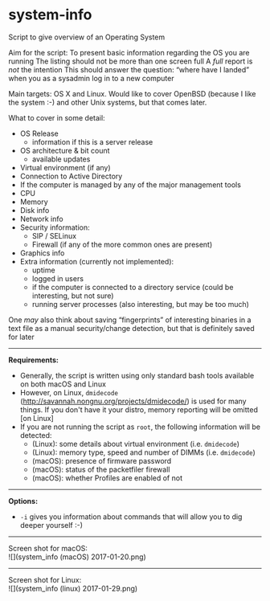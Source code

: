 # system-info
Script to give overview of an Operating System

Aim for the script:
To present basic information regarding the OS you are running
The listing should not be more than one screen full
A *full* report is *not* the intention
This should answer the question: “where have I landed” when you as a sysadmin log in to a new computer

Main targets: OS X and Linux. Would like to cover OpenBSD (because I like the system :-) and other Unix systems, but that comes later.

What to cover in some detail:

* OS Release
	* information if this is a server release
* OS architecture & bit count
	* available updates
* Virtual environment (if any)
* Connection to Active Directory
* If the computer is managed by any of the major management tools
* CPU
* Memory
* Disk info
* Network info
* Security information:
	* SIP / SELinux
	* Firewall (if any of the more common ones are present)
* Graphics info
* Extra information (currently not implemented):
	* uptime
	* logged in users
	* if the computer is connected to a directory service (could be interesting, but not sure)
	* running server processes (also interesting, but may be too much)

One *may* also think about saving “fingerprints” of interesting binaries in a text file
as a manual security/change detection, but that is definitely saved for later

-----

**Requirements:**

* Generally, the script is written using only standard bash tools available on both macOS and Linux
* However, on Linux, `dmidecode` (http://savannah.nongnu.org/projects/dmidecode/) is used for many things. If you don't have it your distro, memory reporting will be omitted [on Linux]
* If you are not running the script as `root`, the following information will be detected:
	* (Linux): some details about virtual environment (i.e. `dmidecode`)
	* (Linux): memory type, speed and number of DIMMs (i.e. `dmidecode`)
	* (macOS): presence of firmware password
	* (macOS): status of the packetfiler firewall
	* (macOS): whether Profiles are enabled of not

-----

**Options:**

* `-i` gives you information about commands that will allow you to dig deeper yourself :-)

-----

Screen shot for macOS:  
![](system_info (macOS) 2017-01-20.png)

-----

Screen shot for Linux:  
![](system_info (linux) 2017-01-29.png)
